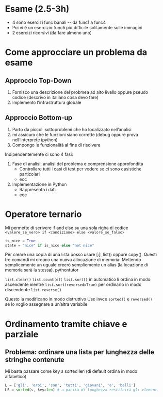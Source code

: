 # Esame (2.5-3h)
- 4 sono esercizi func banali -- da func1 a func4
- Poi vi è un esercizio func5 più difficile solitamente sulle immagini
- 2 esercizi ricorsivi (da fare almeno uno)

# Come approcciare un problema da esame
## Approccio Top-Down
1. Fornisco una descrizione del probmea ad alto livello oppure pseudo codice (descrivo in italiano cosa devo fare)
2. Implemento l’infrastruttura globale 
## Approccio Bottom-up
1. Parto da piccoli sottoproblemi che ho localizzato nell’analisi
2. mi assicuro che le funzioni siano corrette (debug oppure prova nell’interprete ipython)
3. Compongo le funzionalità al fine di risolvere



Indipendentemente ci sono 4 fasi:
1. Fase di analisi: analisi del problema e comprensione approfondita
	- Controllare tutti i casi di test per vedere se ci sono casistiche particolari
	- ecc
2. Implementazione in Python
	- Rappresenta i dati
	- ecc

# Operatore ternario
Mi permette di scrivere if and else su una sola righa di codice
`<valore_se_vero> if <condizione> else <valore_se_falso>`
```python
is_nice = True
state = "nice" if is_nice else "not nice"
```

 Per creare una copia di una lista posso usare [:], list() oppure copy(). Questi tre comandi mi creano una nuova allocazione di memoria. Mettendo semplicemente un uguale creerò semplicmente un alias (la locazione di memoria sarà la stessa). pythontutor

`list.clear()`
`list.count(el)`
`list.sort()` in automatico li ordina in modo ascendente mentre `list.sort(reversed=True)` per ordinarlo in modo discendente
`list.reverse()`

Questo la modificano in modo distruttivo
Uso invce `sorted()` e `reversed()` se lo voglio assegnare a un’altra variabile

# Ordinamento tramite chiave e parziale
## Problema: ordinare una lista per lunghezza delle stringhe contenute
Mi basta passare come key a sorted len (di default ordina in modo alfabetico)
```python
L = ['gli', 'eroi', 'son', 'tutti', 'giovani', 'e', 'belli']
LS = sorted(s, key=len) # a parità di lunghezza restituirà gli elementi nello stesso ordine di origine
```

